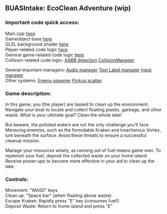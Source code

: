 ## BUASIntake: EcoClean Adventure (wip)

### Important code quick access:
Main.cpp [here](https://github.com/PiterGroot/BUASIntake/blob/main/BUASIntake/Main.cpp)\
Gameobject base [here](https://github.com/PiterGroot/BUASIntake/blob/main/BUASIntake/GameObject.cpp)\
GLSL background shader [here](https://github.com/PiterGroot/BUASIntake/blob/main/BUASIntake/Resources/Shader/water_shader.frag)\
Player-related code logic [here](https://github.com/PiterGroot/BUASIntake/blob/main/BUASIntake/PlayerBoat.cpp)\
General game-related code logic [here](https://github.com/PiterGroot/BUASIntake/blob/main/BUASIntake/Game.cpp)\
Collision-related code logic: 
[AABB detection](https://github.com/PiterGroot/BUASIntake/blob/main/BUASIntake/Collider.cpp)
[CollisionManager](https://github.com/PiterGroot/BUASIntake/blob/main/BUASIntake/CollisionManager.cpp)

Several important managers:
[Audio manager](https://github.com/PiterGroot/BUASIntake/blob/main/BUASIntake/AudioManager.cpp)
[Text Label manager](https://github.com/PiterGroot/BUASIntake/blob/main/BUASIntake/TextManager.cpp)
[Input manager](https://github.com/PiterGroot/BUASIntake/blob/main/BUASIntake/InputManager.cpp)\
Other systems:
[Enemy spawner](https://github.com/PiterGroot/BUASIntake/blob/main/BUASIntake/EnemySpawner.cpp)
[Pickup scatter](https://github.com/PiterGroot/BUASIntake/blob/main/BUASIntake/PickupScatter.cpp)

### Game description:
In this game, you (the player) are tasked to clean up the environment. Navigate your boat to locate and collect floating plastic, garbage, and other waste. What is your ultimate goal? Clean the whole lake!

But beware, the polluted waters are not the only challenge you'll face. Menacing enemies, such as the formidable Kraken and treacherous Vortex, lurk beneath the surface. Avoid these threats to ensure a successful cleanup mission. 

Manage your resources wisely, as running out of fuel means game over. To replenish your fuel, deposit the collected waste on your home island. Receive power-ups to become more effective in your aid to clean up the lake.

### Controls:

Movement: "WASD" keys\
Clean up: "Space bar" (when floating above waste)\
Escape Kraken: Rapidly press "E" key (consumes fuel!)\
Deposit Waste: Return to home island and press "E"
